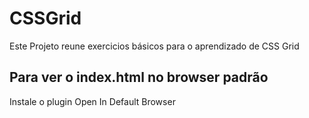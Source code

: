 # CSSGrid

Este Projeto reune exercicios básicos para o aprendizado de CSS Grid

## Para ver o index.html no browser padrão
Instale o plugin  Open In Default Browser





